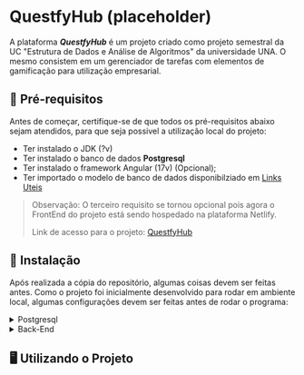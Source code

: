 # QuestfyHub (placeholder)

A plataforma _**QuestfyHub**_ é um projeto criado como projeto semestral da UC "Estrutura de Dados e Análise de Algoritmos" da universidade UNA. O mesmo consistem em um gerenciador de tarefas com elementos de gamificação para utilização empresarial.

## :rocket: Pré-requisitos <!--Tag funciona no github para emoji-->

Antes de começar, certifique-se de que todos os pré-requisitos abaixo sejam atendidos, para que seja possivel a utilização local do projeto:

-   Ter instalado o JDK (?v) <!--Conferir versão certinha-->
-   Ter instalado o banco de dados **Postgresql**
-   Ter instalado o framework Angular (17v) (Opcional); <!--Conferir versão certinha-->
-   Ter importado o modelo de banco de dados disponibilziado em [Links Uteis]() <!--Colocar link que leve para a seção de links uteis-->

> Observação: O terceiro requisito se tornou opcional pois agora o FrontEnd do projeto está sendo hospedado na plataforma Netlify.
>
> Link de acesso para o projeto: [QuestfyHub](https://questfyhub.netlify.app)


## :wrench: Instalação <!--Tag funciona no github para emoji-->


Após realizada a cópia do repositório, algumas coisas devem ser feitas antes. Como o projeto foi inicialmente desenvolvido para rodar em ambiente local, algumas configurações devem ser feitas antes de rodar o programa:

<details>
    <summary>Postgresql</summary><!--TODO: Colocar imagens-->
    <p>
        <ol>
            <li>Crie um novo banco de dados dentro do postgresql;</li>
            <li>Baixe o banco modelo em <a>Links Uteis</a>;</li>
            <li>Importe o banco modelo para seu banco de dados.</li>
        </ol>
    </p>
</details>
<details>
    <summary>Back-End</summary>
    <p>
        <ol>
            <li>Vá ao arquivo application.proprieties;</li>
            <li>
                Altere o nome do url de conexão do banco de dados para o criado  anteriormente;
            </li>
            <li>Altere o usuário e a senha de acesso ao seu banco de dados.</li>
        </ol>
    </p>
</details>

## :desktop_computer: Utilizando o Projeto <!--Tag funciona no github para emoji-->

